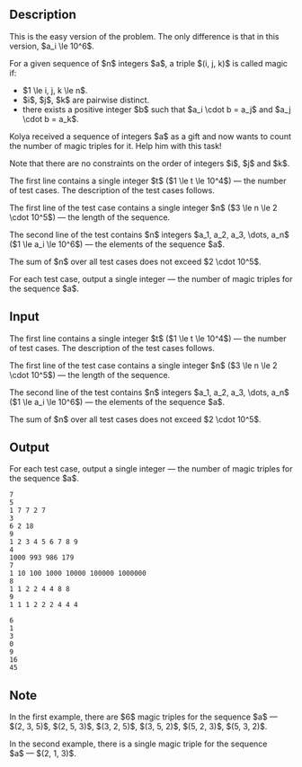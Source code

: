## Description

<div><p><span class="tex-font-style-bf">This is the easy version of the problem. The only difference is that in this version, $a_i \le 10^6$.</span></p><p>For a given sequence of $n$ integers $a$, a triple $(i, j, k)$ is called <span class="tex-font-style-it">magic</span> if: </p><ul> <li> $1 \le i, j, k \le n$. </li><li> $i$, $j$, $k$ are pairwise distinct. </li><li> there exists a positive integer $b$ such that $a_i \cdot b = a_j$ and $a_j \cdot b = a_k$. </li></ul><p>Kolya received a sequence of integers $a$ as a gift and now wants to count the number of <span class="tex-font-style-it">magic</span> triples for it. Help him with this task!</p><p>Note that there are no constraints on the order of integers $i$, $j$ and $k$.</p></div><div class="input-specification"><p>The first line contains a single integer $t$ ($1 \le t \le 10^4$)&nbsp;— the number of test cases. The description of the test cases follows.</p><p>The first line of the test case contains a single integer $n$ ($3 \le n \le 2 \cdot 10^5$)&nbsp;— the length of the sequence.</p><p>The second line of the test contains $n$ integers $a_1, a_2, a_3, \dots, a_n$ ($1 \le a_i \le 10^6$)&nbsp;— the elements of the sequence $a$.</p><p>The sum of $n$ over all test cases does not exceed $2 \cdot 10^5$.</p></div><div class="output-specification"><p>For each test case, output a single integer&nbsp;— the number of <span class="tex-font-style-it">magic</span> triples for the sequence $a$.</p></div>

## Input

<p>The first line contains a single integer $t$ ($1 \le t \le 10^4$)&nbsp;— the number of test cases. The description of the test cases follows.</p><p>The first line of the test case contains a single integer $n$ ($3 \le n \le 2 \cdot 10^5$)&nbsp;— the length of the sequence.</p><p>The second line of the test contains $n$ integers $a_1, a_2, a_3, \dots, a_n$ ($1 \le a_i \le 10^6$)&nbsp;— the elements of the sequence $a$.</p><p>The sum of $n$ over all test cases does not exceed $2 \cdot 10^5$.</p>

## Output

<p>For each test case, output a single integer&nbsp;— the number of <span class="tex-font-style-it">magic</span> triples for the sequence $a$.</p>





```input1|2,3,6,7,10,11,14,15
7
5
1 7 7 2 7
3
6 2 18
9
1 2 3 4 5 6 7 8 9
4
1000 993 986 179
7
1 10 100 1000 10000 100000 1000000
8
1 1 2 2 4 4 8 8
9
1 1 1 2 2 2 4 4 4
```




```output1
6
1
3
0
9
16
45
```



## Note

<p>In the first example, there are $6$ <span class="tex-font-style-it">magic</span> triples for the sequence $a$&nbsp;— $(2, 3, 5)$, $(2, 5, 3)$, $(3, 2, 5)$, $(3, 5, 2)$, $(5, 2, 3)$, $(5, 3, 2)$.</p><p>In the second example, there is a single <span class="tex-font-style-it">magic</span> triple for the sequence $a$&nbsp;— $(2, 1, 3)$.</p>
